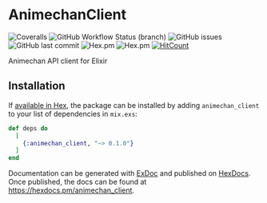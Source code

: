# AnimechanClient
![Coveralls](https://img.shields.io/coveralls/github/Cabuum/animechan-client-elixir) ![GitHub Workflow Status (branch)](https://img.shields.io/github/workflow/status/Cabuum/animechan-client-elixir/Build/main) ![GitHub issues](https://img.shields.io/github/issues-raw/Cabuum/animechan-client-elixir) ![GitHub last commit](https://img.shields.io/github/last-commit/Cabuum/animechan-client-elixir) ![Hex.pm](https://img.shields.io/hexpm/l/animechan_client) ![Hex.pm](https://img.shields.io/hexpm/v/animechan_client)  [![HitCount](http://hits.dwyl.com/Cabuum/animechan-client-elixir.svg?style=flat-square)](http://hits.dwyl.com/Cabuum/animechan-client-elixir)


Animechan API client for Elixir

## Installation

If [available in Hex](https://hex.pm/docs/publish), the package can be installed
by adding `animechan_client` to your list of dependencies in `mix.exs`:

```elixir
def deps do
  [
    {:animechan_client, "~> 0.1.0"}
  ]
end
```

Documentation can be generated with [ExDoc](https://github.com/elixir-lang/ex_doc)
and published on [HexDocs](https://hexdocs.pm). Once published, the docs can
be found at <https://hexdocs.pm/animechan_client>.

